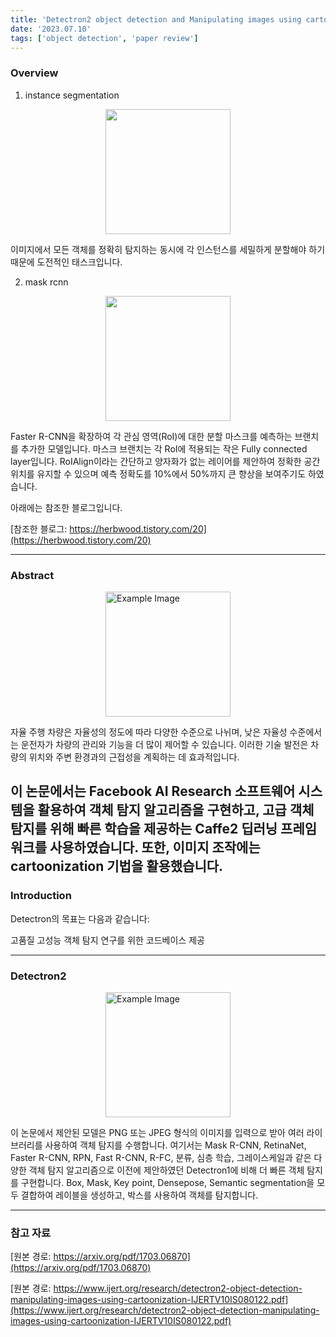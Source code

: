 ```yaml
---
title: 'Detectron2 object detection and Manipulating images using cartoonization'
date: '2023.07.10'
tags: ['object detection', 'paper review']
---
```


### Overview

1. instance segmentation

<img src="https://img1.daumcdn.net/thumb/R1280x0/?scode=mtistory2&fname=https%3A%2F%2Fblog.kakaocdn.net%2Fdn%2FbRHsAP%2FbtqWUpxkKIH%2FL7l9x3pcMKL8fBS2qEzbzk%2Fimg.jpg" style="display: block; margin: 0 auto; height:200;" />

이미지에서 모든 객체를 정확히 탐지하는 동시에 각 인스턴스를 세밀하게 분할해야 하기 때문에 도전적인 태스크입니다.

2. mask rcnn

<img src="https://img1.daumcdn.net/thumb/R1280x0/?scode=mtistory2&fname=https%3A%2F%2Fblog.kakaocdn.net%2Fdn%2Fcx1zeb%2FbtqWX5EbBpp%2FSDi2o1RDnpCCs2ckVpA8d0%2Fimg.png" style="display: block; margin: 0 auto; height:200;" />

Faster R-CNN을 확장하여 각 관심 영역(RoI)에 대한 분할 마스크를 예측하는 브랜치를 추가한 모델입니다. 마스크 브랜치는 각 RoI에 적용되는 작은 Fully connected layer입니다. RoIAlign이라는 간단하고 양자화가 없는 레이어를 제안하여 정확한 공간 위치를 유지할 수 있으며 예측 정확도를 10%에서 50%까지 큰 향상을 보여주기도 하였습니다.

아래에는 참조한 블로그입니다.

[참조한 블로그: https://herbwood.tistory.com/20](https://herbwood.tistory.com/20)

---

### Abstract

<img src="https://velog.velcdn.com/images%2Fjunyoung9696%2Fpost%2Fcb3ef352-6b20-41f4-8962-65526a847d41%2F66535560-d3422200-eace-11e9-9123-5535d469db19.png" alt="Example Image" style="display: block; margin: 0 auto; height:200;" />

자율 주행 차량은 자율성의 정도에 따라 다양한 수준으로 나뉘며, 낮은 자율성 수준에서는 운전자가 차량의 관리와 기능을 더 많이 제어할 수 있습니다. 이러한 기술 발전은 차량의 위치와 주변 환경과의 근접성을 계획하는 데 효과적입니다.

이 논문에서는 Facebook AI Research 소프트웨어 시스템을 활용하여 객체 탐지 알고리즘을 구현하고, 고급 객체 탐지를 위해 빠른 학습을 제공하는 Caffe2 딥러닝 프레임워크를 사용하였습니다. 또한, 이미지 조작에는 cartoonization 기법을 활용했습니다.
---

### Introduction

Detectron의 목표는 다음과 같습니다:

고품질
고성능
객체 탐지 연구를 위한 코드베이스 제공

---

### Detectron2

<img src="https://velog.velcdn.com/images%2Fjunyoung9696%2Fpost%2Ffdfa5ffd-b6aa-4ca4-8289-d386029ed9b3%2F9.PNG" alt="Example Image" style="display: block; margin: 0 auto; height:200;" />

이 논문에서 제안된 모델은 PNG 또는 JPEG 형식의 이미지를 입력으로 받아 여러 라이브러리를 사용하여 객체 탐지를 수행합니다. 여기서는 Mask R-CNN, RetinaNet, Faster R-CNN, RPN, Fast R-CNN, R-FC, 분류, 심층 학습, 그레이스케일과 같은 다양한 객체 탐지 알고리즘으로 이전에 제안하였던 Detectron1에 비해 더 빠른 객체 탐지를 구현합니다. Box, Mask, Key point, Densepose, Semantic segmentation을 모두 결합하여 레이블을 생성하고, 박스를 사용하여 객체를 탐지합니다.

---

### 참고 자료

[원본 경로: https://arxiv.org/pdf/1703.06870](https://arxiv.org/pdf/1703.06870)

[원본 경로: https://www.ijert.org/research/detectron2-object-detection-manipulating-images-using-cartoonization-IJERTV10IS080122.pdf](https://www.ijert.org/research/detectron2-object-detection-manipulating-images-using-cartoonization-IJERTV10IS080122.pdf)


